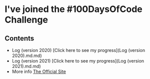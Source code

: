 # I've joined the #100DaysOfCode Challenge

## Contents

* Log (version 2020) [Click here to see my progress](Log (version 2020).md.md)
* Log (version 2021) [Click here to see my progress](Log (version 2021).md.md)
* More info [The Official Site](http://100daysofcode.com/)
